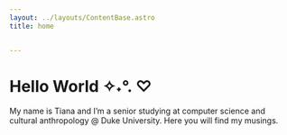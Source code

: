 ```yaml
---
layout: ../layouts/ContentBase.astro
title: home


---
```


# Hello World ✧˖°. ♡
My name is Tiana and I’m a senior studying at computer science and cultural anthropology @ Duke University. Here you will find my musings. 

